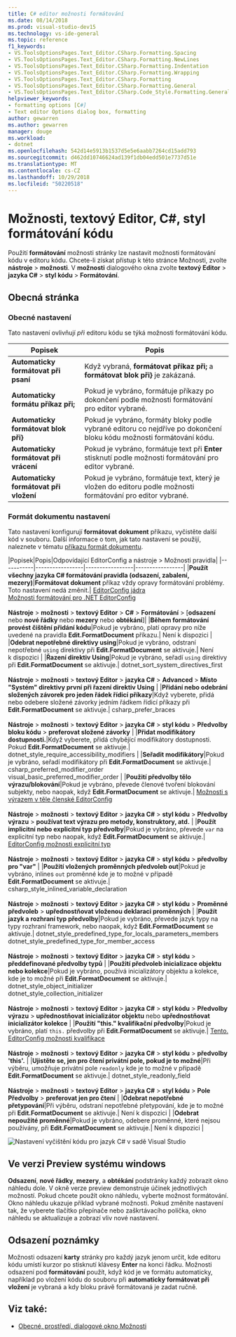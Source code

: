 ```yaml
---
title: C# editor možnosti formátování
ms.date: 08/14/2018
ms.prod: visual-studio-dev15
ms.technology: vs-ide-general
ms.topic: reference
f1_keywords:
- VS.ToolsOptionsPages.Text_Editor.CSharp.Formatting.Spacing
- VS.ToolsOptionsPages.Text_Editor.CSharp.Formatting.NewLines
- VS.ToolsOptionsPages.Text_Editor.CSharp.Formatting.Indentation
- VS.ToolsOptionsPages.Text_Editor.CSharp.Formatting.Wrapping
- VS.ToolsOptionsPages.Text_Editor.CSharp.Formatting
- VS.ToolsOptionsPages.Text_Editor.CSharp.Formatting.General
- VS.ToolsOptionsPages.Text_Editor.CSharp.Code_Style.Formatting.General
helpviewer_keywords:
- formatting options [C#]
- Text editor Options dialog box, formatting
author: gewarren
ms.author: gewarren
manager: douge
ms.workload:
- dotnet
ms.openlocfilehash: 542d14e5913b1537d5e5e6aabb7264cd15add793
ms.sourcegitcommit: d462dd10746624ad139f1db04edd501e7737d51e
ms.translationtype: MT
ms.contentlocale: cs-CZ
ms.lasthandoff: 10/29/2018
ms.locfileid: "50220518"
---
```

# <a name="options-text-editor-c-code-style-formatting"></a>Možnosti, textový Editor, C#, styl formátování kódu

Použití **formátování** možnosti stránky lze nastavit možnosti formátování kódu v editoru kódu. Chcete-li získat přístup k této stránce Možnosti, zvolte **nástroje** > **možnosti**. V **možnosti** dialogového okna zvolte **textový Editor** > **jazyka C#** > **styl kódu**  >  **Formátování**.

## <a name="general-page"></a>Obecná stránka

### <a name="general-settings"></a>Obecné nastavení

Tato nastavení ovlivňují *při* editoru kódu se týká možnosti formátování kódu.

|Popisek|Popis|
|-----------|-----------------|
|**Automaticky formátovat při psaní**|Když vybraná, **formátovat příkaz při;** a **formátovat blok při}** je zakázaná.|
|**Automaticky formátu příkaz při;**|Pokud je vybráno, formátuje příkazy po dokončení podle možnosti formátování pro editor vybrané.|
|**Automaticky formátovat blok při}**|Pokud je vybráno, formáty bloky podle vybrané editoru co nejdříve po dokončení bloku kódu možnosti formátování kódu.|
|**Automaticky formátovat při vrácení**|Pokud je vybráno, formátuje text při **Enter** stisknutí podle možnosti formátování pro editor vybrané.|
|**Automaticky formátovat při vložení**|Pokud je vybráno, formátuje text, který je vložen do editoru podle možnosti formátování pro editor vybrané.|

### <a name="format-document-settings"></a>Formát dokumentu nastavení

Tato nastavení konfigurují **formátovat dokument** příkazu, vyčistěte další kód v souboru. Další informace o tom, jak tato nastavení se použijí, naleznete v tématu [příkazu formát dokumentu](../code-styles-and-quick-actions.md#format-document-command).

|Popisek|Popis|Odpovídající EditorConfig a nástroje > Možnosti pravidla|
|-----------|-----------------|-----------------|-----------------|
|**Použít všechny jazyka C# formátování pravidla (odsazení, zabalení, mezery)**|**Formátovat dokument** příkaz vždy opravy formátování problémy. Toto nastavení nedá změnit.| [EditorConfig jádra](../../ide/create-portable-custom-editor-options.md)<br/>[Možnosti formátování pro .NET EditorConfig](../../ide/editorconfig-code-style-settings-reference.md#formatting-conventions)<br/><br/>**Nástroje** > **možnosti** > **textový Editor**  >  **C#**  >   **Formátování** > [**odsazení** nebo **nové řádky** nebo **mezery** nebo **obtékání**]|
|**Během formátování provést čištění přidání kódu**|Pokud je vybráno, platí opravy pro níže uvedené na pravidla **Edit.FormatDocument** příkazu.| Není k dispozici |
|**Odebrat nepotřebné direktivy using**|Pokud je vybráno, odstraní nepotřebné `using` direktivy při **Edit.FormatDocument** se aktivuje.| Není k dispozici |
|**Řazení direktiv Using**|Pokud je vybráno, seřadí `using` direktivy při **Edit.FormatDocument** se aktivuje.| dotnet_sort_system_directives_first<br/><br/>**Nástroje** > **možnosti** > **textový Editor** > **jazyka C#** > **Advanced**   >  **Místo "Systém" direktivy první při řazení direktiv Using** |
|**Přidání nebo odebrání složených závorek pro jeden řádek řídicí příkazy**|Když vyberete, přidá nebo odebere složené závorky jedním řádkem řídicí příkazy při **Edit.FormatDocument** se aktivuje.| csharp_prefer_braces<br/><br/>**Nástroje** > **možnosti** > **textový Editor** > **jazyka C#** > **styl kódu**   >  **Předvolby bloku kódu** > **preferovat složené závorky** |
|**Přidat modifikátory dostupnosti.**|Když vyberete, přidá chybějící modifikátory dostupnosti. Pokud **Edit.FormatDocument** se aktivuje.| dotnet_style_require_accessibility_modifiers |
|**Seřadit modifikátory**|Pokud je vybráno, seřadí modifikátory při **Edit.FormatDocument** se aktivuje.| csharp_preferred_modifier_order<br/>visual_basic_preferred_modifier_order |
|**Použití předvolby tělo výrazu/blokování**|Pokud je vybráno, převede členové tvoření blokování subjekty, nebo naopak, když **Edit.FormatDocument** se aktivuje.| [Možnosti s výrazem v těle členské EditorConfig](../../ide/editorconfig-code-style-settings-reference.md#expression_bodied_members)<br/><br/>**Nástroje** > **možnosti** > **textový Editor** > **jazyka C#** > **styl kódu**   >  **Předvolby výrazu** > **používat text výrazu pro metody, konstruktory, atd.** |
|**Použít implicitní nebo explicitní typ předvolby**|Pokud je vybráno, převede `var` na explicitní typ nebo naopak, když **Edit.FormatDocument** se aktivuje.| [EditorConfig možnosti explicitní typ](../../ide/editorconfig-code-style-settings-reference.md#implicit-and-explicit-types)<br/><br/>**Nástroje** > **možnosti** > **textový Editor** > **jazyka C#** > **styl kódu**   >  **předvolby pro "var"** |
|**Použití vložených proměnných předvoleb out**|Pokud je vybráno, inlines `out` proměnné kde je to možné v případě **Edit.FormatDocument** se aktivuje.| csharp_style_inlined_variable_declaration<br/><br/>**Nástroje** > **možnosti** > **textový Editor** > **jazyka C#** > **styl kódu**   >  **Proměnné předvoleb** > **upřednostňovat vloženou deklaraci proměnných** |
|**Použít jazyk a rozhraní typ předvolby**|Pokud je vybráno, převede jazyk typy na typy rozhraní framework, nebo naopak, když **Edit.FormatDocument** se aktivuje.| dotnet_style_predefined_type_for_locals_parameters_members<br/>dotnet_style_predefined_type_for_member_access<br/><br/>**Nástroje** > **možnosti** > **textový Editor** > **jazyka C#** > **styl kódu**   >  **předdefinované předvolby typů** |
|**Použití předvoleb inicializace objektu nebo kolekce**|Pokud je vybráno, používá inicializátory objektu a kolekce, kde je to možné při **Edit.FormatDocument** se aktivuje.| dotnet_style_object_initializer<br/>dotnet_style_collection_initializer<br/><br/>**Nástroje** > **možnosti** > **textový Editor** > **jazyka C#** > **styl kódu**   >  **Předvolby výrazu** > **upřednostňovat inicializátor objektu** nebo **upřednostňovat inicializátor kolekce** |
|**Použití "this." kvalifikační předvolby**|Pokud je vybráno, platí `this.` předvolby při **Edit.FormatDocument** se aktivuje.| [Tento. EditorConfig možnosti kvalifikace](../../ide/editorconfig-code-style-settings-reference.md#this_and_me)<br/><br/>**Nástroje** > **možnosti** > **textový Editor** > **jazyka C#** > **styl kódu**   >  **předvolby 'this'.** |
|**Ujistěte se, jen pro čtení privátní pole, pokud je to možné**|Při výběru, umožňuje privátní pole `readonly` kde je to možné v případě **Edit.FormatDocument** se aktivuje.| dotnet_style_readonly_field<br/><br/>**Nástroje** > **možnosti** > **textový Editor** > **jazyka C#** > **styl kódu**   >  **Pole Předvolby** > **preferovat jen pro čtení** |
|**Odebrat nepotřebné přetypování**|Při výběru, odstraní nepotřebné přetypování, kde je to možné při **Edit.FormatDocument** se aktivuje.| Není k dispozici |
|**Odebrat nepoužité proměnné**|Pokud je vybráno, odebere proměnné, které nejsou používány, při **Edit.FormatDocument** se aktivuje.| Není k dispozici |

![Nastavení vyčištění kódu pro jazyk C# v sadě Visual Studio](media/format-document-settings.png)

## <a name="preview-windows"></a>Ve verzi Preview systému windows

**Odsazení**, **nové řádky**, **mezery**, a **obtékání** podstránky každý zobrazit okno náhledu dole. V okně verze preview demonstruje účinek jednotlivých možností. Pokud chcete použít okno náhledu, vyberte možnost formátování. Okno náhledu ukazuje příklad vybrané možnosti. Pokud změníte nastavení tak, že vyberete tlačítko přepínače nebo zaškrtávacího políčka, okno náhledu se aktualizuje a zobrazí vliv nové nastavení.

## <a name="indentation-remarks"></a>Odsazení poznámky

Možnosti odsazení **karty** stránky pro každý jazyk jenom určit, kde editoru kódu umístí kurzor po stisknutí klávesy **Enter** na konci řádku. Možnosti odsazení pod **formátování** použít, když kód je ve formátu automaticky, například po vložení kódu do souboru při **automaticky formátovat při vložení** je vybraná a kdy bloku právě formátovaná je zadat ručně.

## <a name="see-also"></a>Viz také:

- [Obecné, prostředí, dialogové okno Možnosti](../../ide/reference/general-environment-options-dialog-box.md)